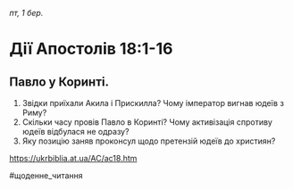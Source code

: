 
_пт, 1 бер._

# Дії Апостолів 18:1-16

## Павло у Коринті.
1. Звідки приїхали Акила і Прискилла? Чому імператор вигнав юдеїв з Риму?
2. Скільки часу провів Павло в Коринті? Чому активізація спротиву юдеїв відбулася не одразу?
3. Яку позицію заняв проконсул щодо претензій юдеїв до християн?

https://ukrbiblia.at.ua/AC/ac18.htm 

#щоденне_читання
